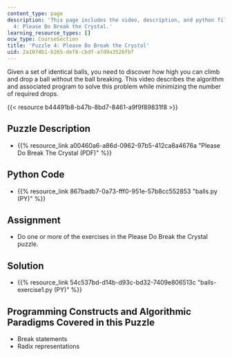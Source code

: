 ```yaml
---
content_type: page
description: 'This page includes the video, description, and python files for Puzzle
  4: Please Do Break the Crystal.'
learning_resource_types: []
ocw_type: CourseSection
title: 'Puzzle 4: Please Do Break the Crystal'
uid: 2a1074b1-b265-def8-cbdf-a7d9a3526fbf
---
```


Given a set of identical balls, you need to discover how high you can climb and drop a ball without the ball breaking. This video describes the algorithm and associated program to solve this problem while minimizing the number of required drops.

{{< resource b44491b8-b47b-8bd7-8461-a9f9f89831f8 >}}

Puzzle Description
------------------

*   {{% resource_link a00460a6-a86d-0962-97b5-412ca8a4676a "Please Do Break The Crystal (PDF)" %}}

Python Code
-----------

*   {{% resource_link 867badb7-0a73-fff0-951e-57b8cc552853 "balls.py (PY)" %}}

Assignment
----------

*   Do one or more of the exercises in the Please Do Break the Crystal puzzle.

Solution
--------

*   {{% resource_link 54c537bd-d14b-d93c-bd32-7409e806513c "balls-exercise1.py (PY)" %}}

Programming Constructs and Algorithmic Paradigms Covered in this Puzzle
-----------------------------------------------------------------------

*   Break statements
*   Radix representations